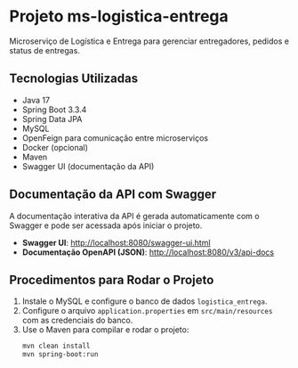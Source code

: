 # Projeto ms-logistica-entrega

Microserviço de Logística e Entrega para gerenciar entregadores, pedidos e status de entregas.

## Tecnologias Utilizadas
- Java 17
- Spring Boot 3.3.4
- Spring Data JPA
- MySQL
- OpenFeign para comunicação entre microserviços
- Docker (opcional)
- Maven
- Swagger UI (documentação da API)

## Documentação da API com Swagger
A documentação interativa da API é gerada automaticamente com o Swagger e pode ser acessada após iniciar o projeto.

- **Swagger UI**: [http://localhost:8080/swagger-ui.html](http://localhost:8080/swagger-ui.html)
- **Documentação OpenAPI (JSON)**: [http://localhost:8080/v3/api-docs](http://localhost:8080/v3/api-docs)

## Procedimentos para Rodar o Projeto
1. Instale o MySQL e configure o banco de dados `logistica_entrega`.
2. Configure o arquivo `application.properties` em `src/main/resources` com as credenciais do banco.
3. Use o Maven para compilar e rodar o projeto:
   ```bash
   mvn clean install
   mvn spring-boot:run
